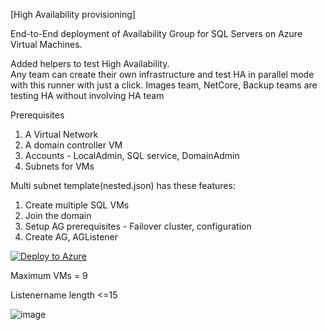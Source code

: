 [High Availability provisioning]

End-to-End deployment of Availability Group for SQL Servers on Azure Virtual Machines.

Added helpers to test High Availability.  
Any team can create their own infrastructure and test HA in parallel mode with this runner with just a click. Images team, NetCore, Backup teams are testing HA without involving HA team

Prerequisites
1. A Virtual Network
2. A domain controller VM
3. Accounts - LocalAdmin, SQL service, DomainAdmin
4. Subnets for VMs 


Multi subnet template(nested.json) has these features:
1. Create multiple SQL VMs
2. Join the domain
3. Setup AG prerequisites - Failover cluster, configuration
5. Create AG, AGListener



[![Deploy to Azure](https://aka.ms/deploytoazurebutton)](https://portal.azure.com/?feature.armendpointprefix=eastus2euap#create/Microsoft.Template/uri/https%3A%2F%2Fraw.githubusercontent.com%2Fshiva08%2FARM%2Fmain%2Fnested.json)


Maximum VMs = 9

Listenername length <=15

![image](https://user-images.githubusercontent.com/7246619/161142128-97d2f8af-ae41-4d51-9e9c-0d2ed9f58625.png)
